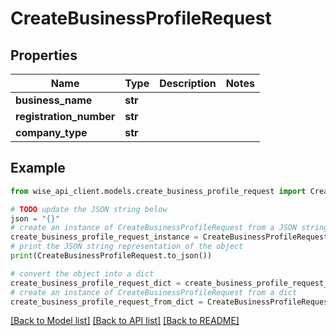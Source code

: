 # CreateBusinessProfileRequest


## Properties

Name | Type | Description | Notes
------------ | ------------- | ------------- | -------------
**business_name** | **str** |  | 
**registration_number** | **str** |  | 
**company_type** | **str** |  | 

## Example

```python
from wise_api_client.models.create_business_profile_request import CreateBusinessProfileRequest

# TODO update the JSON string below
json = "{}"
# create an instance of CreateBusinessProfileRequest from a JSON string
create_business_profile_request_instance = CreateBusinessProfileRequest.from_json(json)
# print the JSON string representation of the object
print(CreateBusinessProfileRequest.to_json())

# convert the object into a dict
create_business_profile_request_dict = create_business_profile_request_instance.to_dict()
# create an instance of CreateBusinessProfileRequest from a dict
create_business_profile_request_from_dict = CreateBusinessProfileRequest.from_dict(create_business_profile_request_dict)
```
[[Back to Model list]](../README.md#documentation-for-models) [[Back to API list]](../README.md#documentation-for-api-endpoints) [[Back to README]](../README.md)


